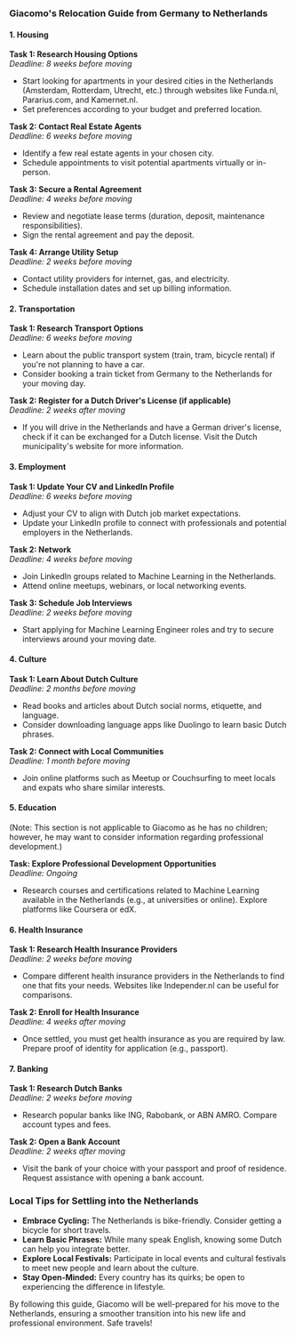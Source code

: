  

### Giacomo's Relocation Guide from Germany to Netherlands

#### 1. Housing

**Task 1: Research Housing Options**  
*Deadline: 8 weeks before moving*  
- Start looking for apartments in your desired cities in the Netherlands (Amsterdam, Rotterdam, Utrecht, etc.) through websites like Funda.nl, Pararius.com, and Kamernet.nl.  
- Set preferences according to your budget and preferred location.  

**Task 2: Contact Real Estate Agents**  
*Deadline: 6 weeks before moving*  
- Identify a few real estate agents in your chosen city.  
- Schedule appointments to visit potential apartments virtually or in-person.  

**Task 3: Secure a Rental Agreement**   
*Deadline: 4 weeks before moving*  
- Review and negotiate lease terms (duration, deposit, maintenance responsibilities).  
- Sign the rental agreement and pay the deposit.  

**Task 4: Arrange Utility Setup**  
*Deadline: 2 weeks before moving*  
- Contact utility providers for internet, gas, and electricity.  
- Schedule installation dates and set up billing information.  

#### 2. Transportation

**Task 1: Research Transport Options**  
*Deadline: 6 weeks before moving*  
- Learn about the public transport system (train, tram, bicycle rental) if you're not planning to have a car.  
- Consider booking a train ticket from Germany to the Netherlands for your moving day.  

**Task 2: Register for a Dutch Driver's License (if applicable)**  
*Deadline: 2 weeks after moving*  
- If you will drive in the Netherlands and have a German driver's license, check if it can be exchanged for a Dutch license. Visit the Dutch municipality's website for more information.  

#### 3. Employment

**Task 1: Update Your CV and LinkedIn Profile**  
*Deadline: 6 weeks before moving*  
- Adjust your CV to align with Dutch job market expectations.  
- Update your LinkedIn profile to connect with professionals and potential employers in the Netherlands.  

**Task 2: Network**  
*Deadline: 4 weeks before moving*  
- Join LinkedIn groups related to Machine Learning in the Netherlands.  
- Attend online meetups, webinars, or local networking events.  

**Task 3: Schedule Job Interviews**  
*Deadline: 2 weeks before moving*  
- Start applying for Machine Learning Engineer roles and try to secure interviews around your moving date.  

#### 4. Culture

**Task 1: Learn About Dutch Culture**  
*Deadline: 2 months before moving*  
- Read books and articles about Dutch social norms, etiquette, and language.  
- Consider downloading language apps like Duolingo to learn basic Dutch phrases.

**Task 2: Connect with Local Communities**  
*Deadline: 1 month before moving*  
- Join online platforms such as Meetup or Couchsurfing to meet locals and expats who share similar interests.  

#### 5. Education

(Note: This section is not applicable to Giacomo as he has no children; however, he may want to consider information regarding professional development.)  

**Task: Explore Professional Development Opportunities**  
*Deadline: Ongoing*   
- Research courses and certifications related to Machine Learning available in the Netherlands (e.g., at universities or online). Explore platforms like Coursera or edX.  

#### 6. Health Insurance

**Task 1: Research Health Insurance Providers**  
*Deadline: 2 weeks before moving*  
- Compare different health insurance providers in the Netherlands to find one that fits your needs. Websites like Independer.nl can be useful for comparisons.  

**Task 2: Enroll for Health Insurance**  
*Deadline: 4 weeks after moving*  
- Once settled, you must get health insurance as you are required by law. Prepare proof of identity for application (e.g., passport).  

#### 7. Banking

**Task 1: Research Dutch Banks**  
*Deadline: 2 weeks before moving*  
- Research popular banks like ING, Rabobank, or ABN AMRO. Compare account types and fees.  

**Task 2: Open a Bank Account**  
*Deadline: 2 weeks after moving*  
- Visit the bank of your choice with your passport and proof of residence. Request assistance with opening a bank account.  

### Local Tips for Settling into the Netherlands
- **Embrace Cycling:** The Netherlands is bike-friendly. Consider getting a bicycle for short travels.
- **Learn Basic Phrases:** While many speak English, knowing some Dutch can help you integrate better.
- **Explore Local Festivals:** Participate in local events and cultural festivals to meet new people and learn about the culture.
- **Stay Open-Minded:** Every country has its quirks; be open to experiencing the difference in lifestyle.

By following this guide, Giacomo will be well-prepared for his move to the Netherlands, ensuring a smoother transition into his new life and professional environment. Safe travels!